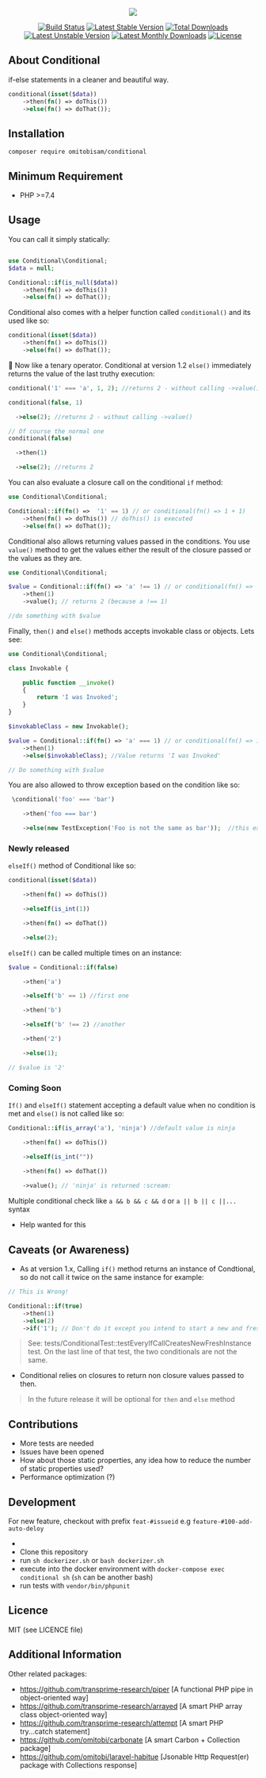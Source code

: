<p align="center">
<img src="https://github.com/omitobi/assets/blob/master/conditional/twitter_header_photo_2.png">
</p>

<p align="center">
<a href="https://travis-ci.com/omitobi/conditional"> <img src="https://travis-ci.com/omitobi/conditional.svg?branch=master" alt="Build Status"/></a>
<a href="https://packagist.org/packages/omitobisam/conditional"> <img src="https://poser.pugx.org/omitobisam/conditional/v/stable" alt="Latest Stable Version"/></a>
<a href="https://packagist.org/packages/omitobisam/conditional"> <img src="https://poser.pugx.org/omitobisam/conditional/downloads" alt="Total Downloads"/></a>
<a href="https://packagist.org/packages/omitobisam/conditional"> <img src="https://poser.pugx.org/omitobisam/conditional/v/unstable" alt="Latest Unstable Version"/></a>
<a href="https://packagist.org/packages/omitobisam/conditional"> <img src="https://poser.pugx.org/omitobisam/conditional/d/monthly" alt="Latest Monthly Downloads"/></a>
  <a href="https://packagist.org/packages/omitobisam/conditional"> <img src="https://poser.pugx.org/omitobisam/conditional/license" alt="License"/></a>
</p>

## About Conditional

if-else statements in a cleaner and beautiful way.

```php
conditional(isset($data))
    ->then(fn() => doThis())
    ->else(fn() => doThat());
```

## Installation

`composer require omitobisam/conditional`

## Minimum Requirement

- PHP >=7.4

## Usage

You can call it simply statically:

```php

use Conditional\Conditional;
$data = null;

Conditional::if(is_null($data))
    ->then(fn() => doThis())
    ->else(fn() => doThat());

```

Conditional also comes with a helper function called `conditional()` and its used like so:

```php
conditional(isset($data))
    ->then(fn() => doThis())
    ->else(fn() => doThat());
```

:tada: Now like a tenary operator. Conditional at version 1.2 `else()` immediately returns the value of the last truthy execution:

```php
conditional('1' === 'a', 1, 2); //returns 2 - without calling ->value()

conditional(false, 1)

  ->else(2); //returns 2 - without calling ->value()

// Of course the normal one
conditional(false)

  ->then(1)

  ->else(2); //returns 2
```

You can also evaluate a closure call on the conditional `if` method:

```php
use Conditional\Conditional;

Conditional::if(fn() =>  '1' == 1) // or conditional(fn() => 1 + 1)
    ->then(fn() => doThis()) // doThis() is executed
    ->else(fn() => doThat());
```

Conditional also allows returning values passed in the conditions.
You use `value()` method to get the values either the result of the closure passed or the values as they are. 

```php
use Conditional\Conditional;

$value = Conditional::if(fn() => 'a' !== 1) // or conditional(fn() => 'a' !== 1)
    ->then(1)
    ->value(); // returns 2 (because a !== 1)

//do something with $value
```

Finally, `then()`  and `else()` methods accepts invokable class or objects. Lets see:

```php
use Conditional\Conditional;

class Invokable {

    public function __invoke()
    {
        return 'I was Invoked';
    }
}

$invokableClass = new Invokable();

$value = Conditional::if(fn() => 'a' === 1) // or conditional(fn() => 1 + 1)
    ->then(1)
    ->else($invokableClass); //Value returns 'I was Invoked'

// Do something with $value
```

You are also allowed to throw exception based on the condition like so:

```php
 \conditional('foo' === 'bar')

    ->then('foo === bar')

    ->else(new TestException('Foo is not the same as bar'));  //this exception is thrown
```

### Newly released

`elseIf()` method of Conditional like so:

```php
conditional(isset($data))

    ->then(fn() => doThis())

    ->elseIf(is_int(1))

    ->then(fn() => doThat())

    ->else(2);
```

`elseIf()` can be called multiple times on an instance:

```php
$value = Conditional::if(false)

    ->then('a')

    ->elseIf('b' == 1) //first one

    ->then('b')

    ->elseIf('b' !== 2) //another

    ->then('2')

    ->else(1);

// $value is '2'
```

### Coming Soon

`If()` and `elseIf()` statement accepting a default value when no condition is met and `else()` is not called like so:

```php
Conditional::if(is_array('a'), 'ninja') //default value is ninja

    ->then(fn() => doThis())

    ->elseIf(is_int(""))

    ->then(fn() => doThat())
    
    ->value(); // 'ninja' is returned :scream:
```

Multiple conditional check like `a && b && c && d` or `a || b || c ||...` syntax

- Help wanted for this

## Caveats (or Awareness)

- As at version 1.x, Calling `if()` method returns an instance of Condtional, so do not call it twice on the same instance for example:

```php
// This is Wrong!

Conditional::if(true)
    ->then(1)
    ->else(2)
    ->if('1'); // Don't do it except you intend to start a new and fresh if Conditional
```
> See: tests/ConditionalTest::testEveryIfCallCreatesNewFreshInstance test. On the last line of that test, the two conditionals are not the same.
- Conditional relies on closures to return non closure values passed to then.
> In the future release it will be optional for `then` and `else` method

## Contributions

- More tests are needed
- Issues have been opened
- How about those static properties, any idea how to reduce the number of static properties used?
- Performance optimization (?)

## Development

For new feature, checkout with prefix `feat-#issueid` e.g `feature-#100-add-auto-deloy`

- 
- Clone this repository
- run `sh dockerizer.sh` or `bash dockerizer.sh`
- execute into the docker environment with `docker-compose exec conditional sh` (`sh` can be another bash)
- run tests with `vendor/bin/phpunit`

## Licence

MIT (see LICENCE file)

## Additional Information

Other related packages:

- https://github.com/transprime-research/piper [A functional PHP pipe in object-oriented way]
- https://github.com/transprime-research/arrayed [A smart PHP array class object-oriented way]
- https://github.com/transprime-research/attempt [A smart PHP try...catch statement]
- https://github.com/omitobi/carbonate [A smart Carbon + Collection package]
- https://github.com/omitobi/laravel-habitue [Jsonable Http Request(er) package with Collections response]
